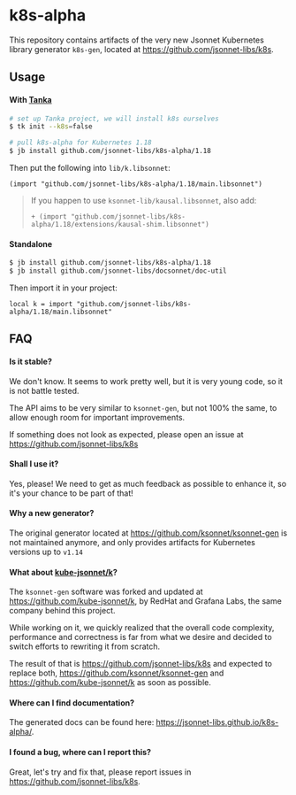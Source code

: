 # k8s-alpha

This repository contains artifacts of the very new Jsonnet Kubernetes library
generator `k8s-gen`, located at https://github.com/jsonnet-libs/k8s.

## Usage

#### With [Tanka](https://tanka.dev)

```bash
# set up Tanka project, we will install k8s ourselves
$ tk init --k8s=false

# pull k8s-alpha for Kubernetes 1.18
$ jb install github.com/jsonnet-libs/k8s-alpha/1.18
```

Then put the following into `lib/k.libsonnet`:

```jsonnet
(import "github.com/jsonnet-libs/k8s-alpha/1.18/main.libsonnet")

```

> If you happen to use `ksonnet-lib/kausal.libsonnet`, also add:
>
> ```jsonnet
> + (import "github.com/jsonnet-libs/k8s-alpha/1.18/extensions/kausal-shim.libsonnet")
> ```

#### Standalone

```bash
$ jb install github.com/jsonnet-libs/k8s-alpha/1.18
$ jb install github.com/jsonnet-libs/docsonnet/doc-util
```

Then import it in your project:

```jsonnet
local k = import "github.com/jsonnet-libs/k8s-alpha/1.18/main.libsonnet"
```

## FAQ

#### Is it stable?

We don't know. It seems to work pretty well, but it is very young code, so it is
not battle tested.

The API aims to be very similar to `ksonnet-gen`, but not 100% the same, to
allow enough room for important improvements.

If something does not look as expected, please open an issue at
https://github.com/jsonnet-libs/k8s

#### Shall I use it?

Yes, please! We need to get as much feedback as possible to enhance it, so it's
your chance to be part of that!

#### Why a new generator?

The original generator located at https://github.com/ksonnet/ksonnet-gen is not
maintained anymore, and only provides artifacts for Kubernetes versions up to
`v1.14`

#### What about [kube-jsonnet/k](https://github.com/kube-jsonnet/k)?

The `ksonnet-gen` software was forked and updated at
https://github.com/kube-jsonnet/k, by RedHat and Grafana Labs, the same company
behind this project.

While working on it, we quickly realized that the overall code complexity,
performance and correctness is far from what we desire and decided to switch
efforts to rewriting it from scratch.

The result of that is https://github.com/jsonnet-libs/k8s and expected to
replace both, https://github.com/ksonnet/ksonnet-gen and
https://github.com/kube-jsonnet/k as soon as possible.

#### Where can I find documentation?

The generated docs can be found here: https://jsonnet-libs.github.io/k8s-alpha/.

#### I found a bug, where can I report this?

Great, let's try and fix that, please report issues in https://github.com/jsonnet-libs/k8s.
